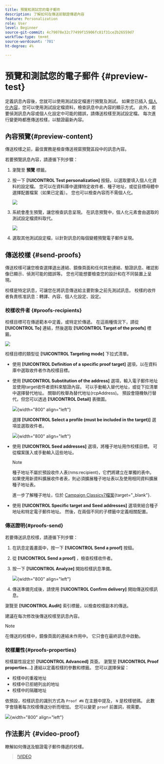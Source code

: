```yaml
---
title: 預覽和測試您的電子郵件
description: 了解如何在傳送前驗證傳遞內容
feature: Personalization
role: User
level: Beginner
source-git-commit: 4c79078e32c77499f15906fc81f31ce2b26559d7
workflow-type: tm+mt
source-wordcount: '701'
ht-degree: 4%

---
```


# 預覽和測試您的電子郵件 {#preview-test}

定義訊息內容後，您就可以使用測試設定檔進行預覽及測試。 如果您已插入 [個人化內容](personalize.md)，您可以使用測試設定檔資料，檢查訊息中此內容的顯示方式。 此外，若要偵測訊息內容或個人化設定中可能的錯誤，請傳送校樣至測試設定檔。 每次進行變更時都應傳送校樣，以驗證最新內容。

## 內容預覽{#preview-content}

傳送校樣之前，最佳實務是檢查傳送視窗預覽區段中的訊息內容。

若要預覽訊息內容，請遵循下列步驟：

1. 瀏覽至 **預覽** 標籤。
1. 按一下 **[!UICONTROL Test personalization]** 按鈕，以選取要填入個人化資料的設定檔。 您可以在資料庫中選擇特定收件者、種子地址，或從目標母體中選擇配置檔案（如果已定義）。 您也可以檢查內容而不需個人化。

   ![](assets/test-personalization.png)

1. 系統會產生預覽，讓您檢查訊息呈現。 在訊息預覽中，個人化元素會由選取的測試設定檔資料取代。

   ![](assets/test-personalization-with-a-recipient.png)

1. 選取其他測試設定檔，以針對訊息的每個變體預覽電子郵件呈現。

## 傳送校樣 {#send-proofs}

傳送校樣可讓您檢查選擇退出連結、鏡像頁面和任何其他連結、驗證訊息、確認影像已顯示、偵測可能的錯誤等。 您也可能想要檢查您的設計和在不同裝置上呈現。

校樣是特定訊息，可讓您在將訊息傳送給主要對象之前先測試訊息。 校樣的收件者負責核准訊息：轉譯、內容、個人化設定、設定。

### 校樣收件者 {#proofs-recipients}

校樣目標可在傳遞範本中定義，或特定於傳遞。 在這兩種情況下，請從 **[!UICONTROL To]** 連結，然後選取 **[!UICONTROL Target of the proofs]** 標籤。

![](assets/target-of-proofs.png)

校樣目標的類型從 **[!UICONTROL Targeting mode]** 下拉式清單。

* 使用 **[!UICONTROL Definition of a specific proof target]** 選項，以在資料庫中選取收件者作為校樣目標。
* 使用 **[!UICONTROL Substitution of the address]** 選項，輸入電子郵件地址並使用target收件者資料來驗證內容。 可以手動輸入替代地址，或從下拉清單中選擇替代地址。 關聯的枚舉為替代地址(rcpAddress)。
預設會隨機執行替代，但您可以透過  **[!UICONTROL Detail]** 表徵圖。

   ![](assets/target-of-proofs-substitution-details.png){width="800" align="left"}

   選擇 **[!UICONTROL Select a profile (must be included in the target)]** 選項並選取收件者。

   ![](assets/target-of-proofs-substitution.png){width="800" align="left"}


* 使用 **[!UICONTROL Seed addresses]**  選項，將種子地址用作校樣目標。 可從檔案匯入或手動輸入這些地址。

   >[!NOTE]
   >
   >種子地址不屬於預設收件人表(nms:recipient)，它們將建立在單獨的表中。 如果使用新資料擴展收件者表，則必須擴展種子地址表以及使用相同資料擴展種子地址表。

   進一步了解種子地址，位於 [Campaign Classicv7檔案](https://experienceleague.adobe.com/docs/campaign-classic/using/sending-messages/using-seed-addresses/about-seed-addresses.htmll){target="_blank"}.

* 使用 **[!UICONTROL Specific target and Seed addresses]** 選項來結合種子地址和特定電子郵件地址。 然後，在兩個不同的子標籤中定義相關配置。

### 傳送證明{#proofs-send}

若要傳送訊息校樣，請遵循下列步驟：

1. 在訊息定義畫面中，按一下 **[!UICONTROL Send a proof]** 按鈕。
1. 從 **[!UICONTROL Send a proof]** ，檢查校樣收件者。
1. 按一下 **[!UICONTROL Analyze]** 開始校樣訊息準備。

   ![](assets/send-proof-analyze.png){width="800" align="left"}

1. 傳送準備完成後，請使用 **[!UICONTROL Confirm delivery]** 開始傳送校樣訊息。

瀏覽至 **[!UICONTROL Audit]** 索引標籤，以檢查校樣副本的傳送。

建議在每次修改後傳送校樣至訊息內容。

>[!NOTE]
>
>在傳送的校樣中，鏡像頁面的連結未作用中。 它只會在最終訊息中啟動。

### 校樣屬性{#proofs-properties}

校樣屬性設定於 **[!UICONTROL Advanced]** 頁簽。 瀏覽至 **[!UICONTROL Proof properties...]** 連結以定義校樣的參數和標籤。 您可以選擇保留：

* 校樣中的重複地址
* 校樣中已拒絕列出的地址
* 校樣中的隔離地址

依預設，校樣訊息的識別方式為 `Proof #N` 在主題中提及， `N` 是校樣號碼。 此數字會隨著每次校樣傳送分析而增加。 您可以變更 `proof` 前置詞，視需要。

![](assets/proof-parameters.png){width="800" align="left"}


## 作法影片 {#video-proof}

瞭解如何傳送及驗證電子郵件傳遞的校樣。

>[!VIDEO](https://video.tv.adobe.com/v/333404)
